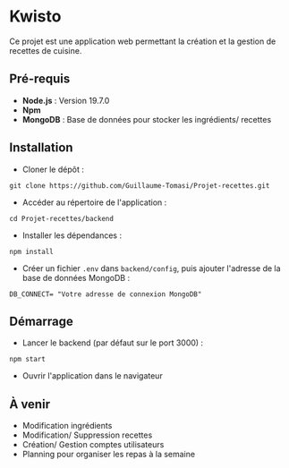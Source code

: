 # Kwisto

Ce projet est une application web permettant la création et la gestion de recettes de cuisine.

## Pré-requis

- **Node.js** : Version 19.7.0
- **Npm**
- **MongoDB** : Base de données pour stocker les ingrédients/ recettes

## Installation

- Cloner le dépôt :
 
```
git clone https://github.com/Guillaume-Tomasi/Projet-recettes.git
```

- Accéder au répertoire de l'application :

```
cd Projet-recettes/backend 
```

- Installer les dépendances :

```
npm install
```

- Créer un fichier `.env` dans `backend/config`, puis ajouter l'adresse de la base de données MongoDB :
```
DB_CONNECT= "Votre adresse de connexion MongoDB"
```

## Démarrage

- Lancer le backend (par défaut sur le port 3000) :

```
npm start
```
- Ouvrir l'application dans le navigateur

## À venir

- Modification ingrédients
- Modification/ Suppression recettes
- Création/ Gestion comptes utilisateurs
- Planning pour organiser les repas à la semaine
